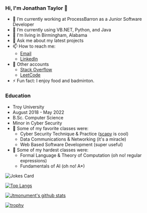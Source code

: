 ### Hi, I'm Jonathan Taylor 👋


- 🔭 I’m currently working at ProcessBarron as a Junior Software Developer
- 🌱 I’m currently using VB.NET, Python, and Java
- :triangular_flag_on_post: I'm living in Birmingham, Alabama
- 💬 Ask me about my latest projects
- 📫 How to reach me: 
  - [Email](mailto:jontaylor091@gmail.com)
  - [LinkedIn](https://www.linkedin.com/in/jonathan-taylor-746ba8195/)
- :round_pushpin: Other accounts
  - [Stack Overflow](https://stackoverflow.com/users/19234749/jonathan-taylor)
  - [LeetCode](https://leetcode.com/Jtmonument/)
- ⚡ Fun fact: I enjoy food and badminton.

### Education
- Troy University
- August 2018 - May 2022
- B.Sc. Computer Science
- Minor in Cyber Security
- :high_brightness: Some of my favorite classes were:
    - Cyber Security Technique & Practice ([scapy](https://github.com/secdev/scapy) is cool)
    - Data Communications & Networking (it's a miracle)
    - Web Based Software Development (super useful)
- :underage: Some of my hardest classes were:
    - Formal Language & Theory of Computation (oh no! regular expressions)
    - Fundamentals of AI (oh no! A*)

<!-- Random Dev Jokes -->
<img src="https://readme-jokes.vercel.app/api?hideBorder&theme=algolia" alt="Jokes Card" />

[![Top Langs](https://github-readme-stats.vercel.app/api/top-langs/?username=Jtmonument&layout=compact)](https://github.com/anuraghazra/github-readme-stats)

[![Jtmonument's github stats](https://github-readme-stats.vercel.app/api?username=Jtmonument&count_private=true&show_icons=true&theme=radical&hide_rank=false)](https://github.com/anuraghazra/github-readme-stats) 

[![trophy](https://github-profile-trophy.vercel.app/?username=Jtmonument&theme=onedark)](https://github.com/ryo-ma/github-profile-trophy)
